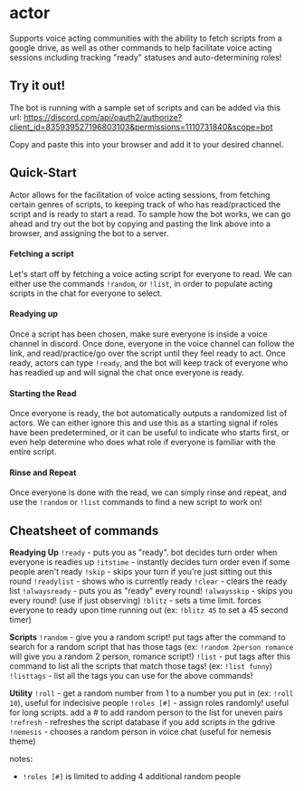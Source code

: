 # actor
Supports voice acting communities with the ability to fetch scripts from a google drive, as well as other commands to help facilitate voice acting sessions including tracking "ready" statuses and auto-determining roles!

## Try it out!
The bot is running with a sample set of scripts and can be added via this url: 
https://discord.com/api/oauth2/authorize?client_id=835939527196803103&permissions=1110731840&scope=bot

Copy and paste this into your browser and add it to your desired channel.

## Quick-Start
Actor allows for the facilitation of voice acting sessions, from fetching certain genres of scripts, to keeping track of who has read/practiced the script and is ready to start a read. To sample how the bot works, we can go ahead and try out the bot by copying and pasting the link above into a browser, and assigning the bot to a server.

#### Fetching a script
Let's start off by fetching a voice acting script for everyone to read. We can either use the commands `!random`, or `!list`, in order to populate acting scripts in the chat for everyone to select.

#### Readying up
Once a script has been chosen, make sure everyone is inside a voice channel in discord. Once done, everyone in the voice channel can follow the link, and read/practice/go over the script until they feel ready to act. Once ready, actors can type `!ready`, and the bot will keep track of everyone who has readied up and will signal the chat once everyone is ready.

#### Starting the Read
Once everyone is ready, the bot automatically outputs a randomized list of actors. We can either ignore this and use this as a starting signal if roles have been predetermined, or it can be useful to indicate who starts first, or even help determine who does what role if everyone is familiar with the entire script. 

#### Rinse and Repeat
Once everyone is done with the read, we can simply rinse and repeat, and use the `!random` or `!list` commands to find a new script to work on!

## Cheatsheet of commands
**Readying Up**
`!ready` - puts you as "ready". bot decides turn order when everyone is readies up
`!itstime` - instantly decides turn order even if some people aren't ready
`!skip` - skips your turn if you're just sitting out this round
`!readylist` - shows who is currently ready
`!clear` - clears the ready list
`!alwaysready` - puts you as "ready" every round!
`!alwaysskip` - skips you every round! (use if just observing)
`!blitz` - sets a time limit. forces everyone to ready upon time running out (ex: `!blitz 45` to set a 45 second timer)

**Scripts**
`!random` - give you a random script! put tags after the command to search for a random script that has those tags (ex: `!random 2person romance` will give you a random 2 person, romance script!)
`!list` - put tags after this command to list all the scripts that match those tags! (ex: `!list funny`)
`!listtags` - list all the tags you can use for the above commands!

**Utility**
`!roll` - get a random number from 1 to a number you put in (ex: `!roll 10`), useful for indecisive people
`!roles [#]` - assign roles randomly! useful for long scripts. add a # to add random person to the list for uneven pairs
`!refresh` - refreshes the script database if you add scripts in the gdrive
`!nemesis` - chooses a random person in voice chat (useful for nemesis theme)

notes:
- `!roles [#]` is limited to adding 4 additional random people
